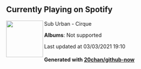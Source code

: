 ## Currently Playing on Spotify

[<img align="left" width="100" src="https://i.scdn.co/image/ab67616d0000b27309545e98d9172b05b28f5c0a">](https://open.spotify.com/album/0PTvzABaWDvafuJ8MZplha)

Sub Urban - Cirque

**Albums**: Not supported

Last updated at 03/03/2021 19:10

#### Generated with [20chan/github-now](https://github.com/20chan/github-now)


<!--
**20chan/20chan** is a ✨ _special_ ✨ repository because its `README.md` (this file) appears on your GitHub profile.

Here are some ideas to get you started:

- 🔭 I’m currently working on ...
- 🌱 I’m currently learning ...
- 👯 I’m looking to collaborate on ...
- 🤔 I’m looking for help with ...
- 💬 Ask me about ...
- 📫 How to reach me: ...
- 😄 Pronouns: ...
- ⚡ Fun fact: ...
-->
